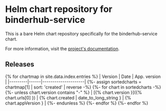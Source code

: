 # Helm chart repository for binderhub-service

This is a bare Helm chart repository specifically for the binderhub-service chart.

For more information, visit the [project's documentation](https://binderhub-service.readthedocs.io/).

## Releases

{% for chartmap in site.data.index.entries %}
| Version | Date | App. version |
|---------|------|---------------------|
  {%- assign sortedcharts = chartmap[1] | sort: 'created' | reverse -%}
  {%- for chart in sortedcharts -%}
    {%- unless chart.version contains "-" %} | [{% chart.version }]({% chart.urls[0] }) | {% chart.created | date_to_long_string } | {% chart.appVersion } |
    {%- endunless %}
  {%- endfor %}
{%- endfor %}
